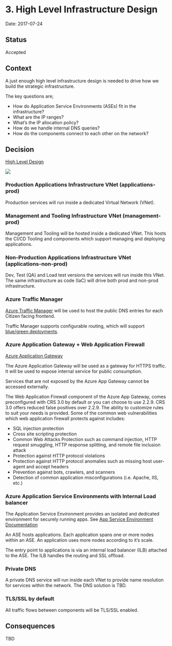 # 3. High Level Infrastructure Design

Date: 2017-07-24

## Status

Accepted

## Context

A just enough high level infrastructure design is needed to drive how we build the strategic infrastructure.

The key questions are;
- How do Application Service Environments (ASEs) fit in the infrastructure?
- What are the IP ranges?
-  What’s the IP allocation policy?
-  How do we handle internal DNS queries?
-  How do the components connect to each other on the network?


## Decision

[High Level Design](https://www.lucidchart.com/documents/edit/69b50fa0-77e7-43b5-92ed-1933abb10a80)

![](../../img/high-level-infra-design.png)

### Production Applications Infrastructure VNet (applications-prod)
Production services will run inside a dedicated Virtual Network (VNet). 

### Management and Tooling Infrastructure VNet (management-prod)
Management and Tooling will be hosted inside a dedicated VNet. This hosts the CI/CD Tooling and components which support  managing and deploying applications. 
 
### Non-Production Applications Infrastructure VNet (applications-non-prod)
Dev, Test (QA) and Load test versions the services will run inside this VNet. The same infrastructure as code (IaC) will drive both prod and non-prod infrastructure.

### Azure Traffic Manager 
[Azure Traffic Manager](https://azure.microsoft.com/en-gb/services/traffic-manager/) will be used to host the public DNS entries for each Citizen facing frontend. 

Traffic Manager supports configurable routing, which will support [blue/green deployments](https://martinfowler.com/bliki/BlueGreenDeployment.html).

### Azure Application Gateway + Web Application Firewall
[Azure Application Gateway](https://docs.microsoft.com/en-us/azure/application-gateway/application-gateway-introduction)

The Azure Application Gateway will be used as a gateway for HTTPS traffic. It will be used to expose internal service for public consumption. 

Services that are not exposed by the Azure App Gateway cannot be accessed externally. 

The Web Application Firewall component of the Azure App Gateway,  comes preconfigured with CRS 3.0 by default or you can choose to use 2.2.9. CRS 3.0 offers reduced false positives over 2.2.9. The ability to customize rules to suit your needs is provided. Some of the common web vulnerabilities which web application firewall protects against includes:

- SQL injection protection
- Cross site scripting protection
- Common Web Attacks Protection such as command injection, HTTP request smuggling, HTTP response splitting, and remote file inclusion attack
- Protection against HTTP protocol violations
- Protection against HTTP protocol anomalies such as missing host user-agent and accept headers
- Prevention against bots, crawlers, and scanners
- Detection of common application misconfigurations (i.e. Apache, IIS, etc.) 


### Azure Application Service Environments with Internal Load balancer

The Application Service Environment provides an isolated and dedicated environment for securely running apps. See [App Service Environment Documentation](https://docs.microsoft.com/en-us/azure/app-service/app-service-environment/readme)

An ASE hosts applications. Each application spans one or more nodes within an ASE. An application uses more nodes according
to it’s scale.

The entry point to applications is via an internal load balancer  (ILB) attached to the ASE. The ILB handles the routing and SSL offload. 



### Private DNS 

A private DNS service will run inside each VNet to provide name resolution for services within the network. 
The DNS solution is TBD.

### TLS/SSL by default

All traffic flows between components will be TLS/SSL enabled. 

## Consequences

TBD 

